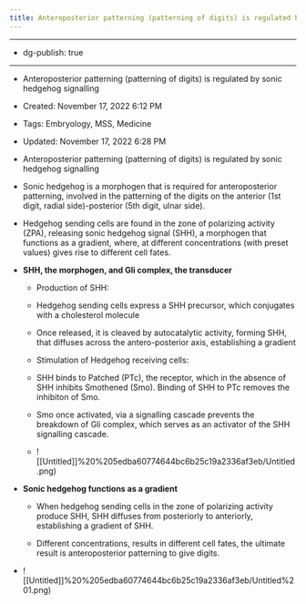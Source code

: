 ```yaml
---
title: Anteroposterior patterning (patterning of digits) is regulated by sonic hedgehog signalling
---
```


- --

- dg-publish: true

- --

- Anteroposterior patterning (patterning of digits) is regulated by sonic hedgehog signalling

- Created: November 17, 2022 6:12 PM

- Tags: Embryology, MSS, Medicine

- Updated: November 17, 2022 6:28 PM

- Anteroposterior patterning (patterning of digits) is regulated by sonic hedgehog signalling

- Sonic hedgehog is a morphogen that is required for anteroposterior patterning, involved in the patterning of the digits on the anterior (1st digit, radial side)-posterior (5th digit, ulnar side).

- Hedgehog sending cells are found in the zone of polarizing activity (ZPA), releasing sonic hedgehog signal (SHH), a morphogen that functions as a gradient, where, at different concentrations (with preset values) gives rise to different cell fates.

- **************************************SHH, the morphogen, and Gli complex, the transducer**************************************
	 - Production of SHH:

	 - Hedgehog sending cells express a SHH precursor, which conjugates with a cholesterol molecule

	 - Once released, it is cleaved by autocatalytic activity, forming SHH, that diffuses across the antero-posterior axis, establishing a gradient

	 - Stimulation of Hedgehog receiving cells:

	 - SHH binds to Patched (PTc), the receptor, which in the absence of SHH inhibits Smothened (Smo). Binding of SHH to PTc removes the inhibiton of Smo.

	 - Smo once activated, via a signalling cascade prevents the breakdown of Gli complex, which serves as an activator of the SHH signalling cascade.

	 - ![[Untitled]]%20%205edba60774644bc6b25c19a2336af3eb/Untitled.png)

- **Sonic hedgehog functions as a gradient**
	 - When hedgehog sending cells in the zone of polarizing activity produce SHH, SHH diffuses from posteriorly to anteriorly, establishing a gradient of SHH.

	 - Different concentrations, results in different cell fates, the ultimate result is anteroposterior patterning to give digits.

- ![[Untitled]]%20%205edba60774644bc6b25c19a2336af3eb/Untitled%201.png)
